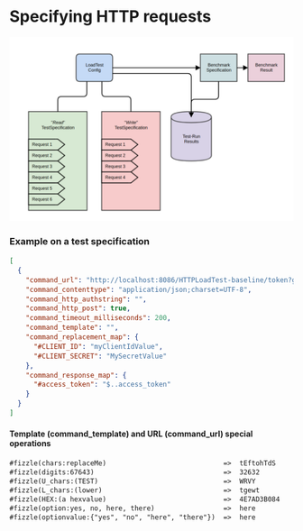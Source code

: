 # Specifying HTTP requests

![The LoadTest data structures](https://github.com/Cantara/HTTPLoadTest-Baseline/raw/master/images/HTTPLoadTest-DataStructures-Detailed.png)

### Example on a test specification
```json
[
  {
    "command_url": "http://localhost:8086/HTTPLoadTest-baseline/token?grant_type=client_credentials&client_id=#CLIENT_ID&client_secret=#CLIENT_SECRET",
    "command_contenttype": "application/json;charset=UTF-8",
    "command_http_authstring": "",
    "command_http_post": true,
    "command_timeout_milliseconds": 200,
    "command_template": "",
    "command_replacement_map": {
      "#CLIENT_ID": "myClientIdValue",
      "#CLIENT_SECRET": "MySecretValue"
    },
    "command_response_map": {
      "#access_token": "$..access_token"
    }
  }
]
```




#### Template (command_template) and URL (command_url) special operations

```properties
#fizzle(chars:replaceMe)                             =>  tEftohTdS
#fizzle(digits:67643)                                =>  32632
#fizzle(U_chars:(TEST)                               =>  WRVY
#fizzle(L_chars:(lower)                              =>  tgewt
#fizzle(HEX:(a hexvalue)                             =>  4E7AD3B084
#fizzle(option:yes, no, here, there)                 =>  here
#fizzle(optionvalue:{"yes", "no", "here", "there"})  =>  here
```
